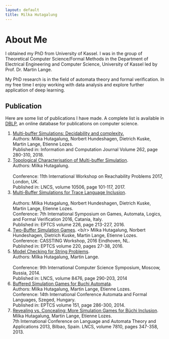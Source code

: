 ```yaml
---
layout: default
title: Milka Hutagalung
---
```

# About Me
I obtained my PhD from University of Kassel.
I was in the group of Theoretical Computer Science/Formal Methods 
in the Department of Electrical Engineering and Computer Science, University of Kassel
led by Prof. Dr. Martin Lange. 

My PhD research  is in the field of automata theory and formal verification.
In my free time I enjoy working with data analysis and explore further
application of deep learning.

## Publication

Here are some list of publications I have made. A complete list is available in [DBLP](https://dblp.org/pers/hd/h/Hutagalung:Milka), an online database for publications on computer science.

1. [Multi-buffer Simulations: Decidability and complexity.](https://www.sciencedirect.com/science/article/pii/S0890540118301317?via%3Dihub) <br/> 
Authors: Milka Hutagalung, Norbert Hundeshagen, Dietrich Kuske, Martin Lange, Etienne Lozes. <br/> 
Published in: Information and Computation Journal Volume 262, page 280-310, 2018.
2. [Topological Characterisation of Multi-buffer Simulation](https://link.springer.com/chapter/10.1007%2F978-3-319-67089-8_8). <br/> 
Authors: Milka Hutagalung. <br/>  
Conference: 11th International Workshop on Reachability Problems 2017, London, UK. <br/>
Published in: LNCS, volume 10506, page 101-117, 2017.
3. [Multi-Buffer Simulations for Trace Language Inclusion](https://arxiv.org/abs/1609.04098). <br/>  
Authors: Milka Hutagalung, Norbert Hundeshagen, Dietrich Kuske, Martin Lange, Etienne Lozes. <br/> 
Conference: 7th International Symposium on Games, Automata, Logics, and Formal Verification 2016, Catania, Italy. <br/>
Published in: EPTCS volume 226,  page 213-227, 2016.
4. [Two-Buffer Simulation Games](https://arxiv.org/abs/1608.00654).  <b/r> Milka Hutagalung, Norbert Hundeshagen, Dietrich Kuske, Martin Lange, Etienne Lozes.<br/> 
Conference: CASSTING Workshop, 2016 Eindhoven, NL. <br/>
Published in: EPTCS volume 220, pages 27-38, 2016.
5. [Model Checking for String Problems](https://link.springer.com/chapter/10.1007%2F978-3-319-06686-8_15). <br/> 
Authors: Milka Hutagalung, Martin Lange.<br/>  
Conference: 9th International Computer Science Symposium, Moscow, Russia, 2014. <br/>
Published in: LNCS, volume 8476, page 290-203, 2014
6. [Buffered Simulation Games for Buchi Automata](https://arxiv.org/abs/1405.5609v1).<br/> 
Authors: Milka Hutagalung, Martin Lange, Etienne Lozes.<br/> 
Conference: 14th International Conference Automata and Formal Languages, Szeged, Hungary. <br/>
Published in: EPTCS volume 151, page 286-300, 2014.
7. [Revealing vs. Concealing: More Simulation Games for Büchi Inclusion](https://link.springer.com/chapter/10.1007%2F978-3-642-37064-9_31). <br/> Milka Hutagalung, Martin Lange, Etienne Lozes. <br/> 7th International Conference on Language and Automata Theory and Applications 2013, Bilbao, Spain. LNCS, volume 7810,  pages 347-358, 2013.
